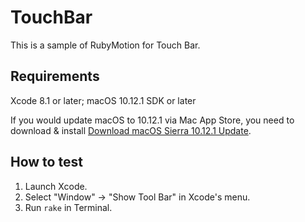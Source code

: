 # TouchBar

This is a sample of RubyMotion for Touch Bar.

## Requirements

Xcode 8.1 or later; macOS 10.12.1 SDK or later

If you would update macOS to 10.12.1 via Mac App Store, you need to download & install [Download macOS Sierra 10.12.1 Update](https://support.apple.com/kb/dl1897?locale=en_US).

## How to test

1. Launch Xcode.
2. Select "Window" -> "Show Tool Bar" in Xcode's menu.
3. Run `rake` in Terminal.